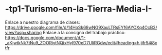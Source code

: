 # -tp1-Turismo-en-la-Tierra-Media-I-
Enlace a nuestro diagrama de clases:
https://drive.google.com/file/d/14HoSk68wNG9XauLTRsEYf6AYOXq4OcB3/view?usp=sharing
Enlace a la consigna del trabajo práctico:
https://docs.google.com/document/d/1-_aKjwtkNk7tNu9_ZOORiytNQixHyI970eD7UIiRGdw/edit#heading=h.jjfr54i8xtfr
